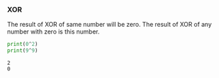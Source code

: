 ### XOR
The result of XOR of same number will be zero. The result of XOR of any number with zero is this number.
```python
print(0^2)
print(9^9)
```
```
2
0
```
